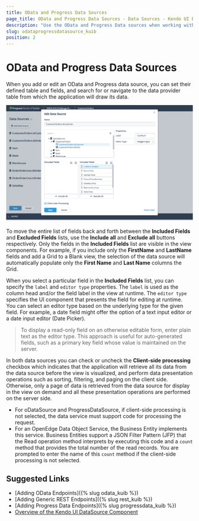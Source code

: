 ```yaml
---
title: OData and Progress Data Sources
page_title: OData and Progress Data Sources - Data Sources - Kendo UI Builder
description: "Use the OData and Progress Data sources when working with the Kendo UI Builder."
slug: odataprogressdatasource_kuib
position: 2
---
```


# OData and Progress Data Sources

When you add or edit an OData and Progress data source, you can set their defined table and fields, and search for or navigate to the data provider table from which the application will draw its data.

<img src="../../images/kuib-editdatasource-odata-progress.png" class="img-responsive" alt="Editing oDataSource"/>

To move the entire list of fields back and forth between the **Included Fields** and **Excluded Fields** lists, use the **Include all** and **Exclude all** buttons respectively. Only the fields in the **Included Fields** list are visible in the view components. For example, if you include only the **FirstName** and **LastName** fields and add a Grid to a Blank view, the selection of the data source will automatically populate only the **First Name** and **Last Name** columns the Grid.

When you select a particular field in the **Included Fields** list, you can specify the `label` and `editor type` properties. The `label` is used as the column head and/or the field label in the view at runtime. The `editor type` specifies the UI component that presents the field for editing at runtime. You can select an editor type based on the underlying type for the given field. For example, a date field might offer the option of a text input editor or a date input editor (Date Picker).

> To display a read-only field on an otherwise editable form, enter plain text as the editor type. This approach is useful for auto-generated fields, such as a primary key field whose value is maintained on the server.

In both data sources you can check or uncheck the **Client-side processing** checkbox which indicates that the application will retrieve all its data from the data source before the view is visualized,  and perform data presentation operations such as sorting, filtering, and paging on the client side. Otherwise, only a page of data is retrieved from the data source for display in the view on demand and all these presentation operations are performed on the server side.

* For oDataSource and ProgressDataSource, if client-side processing is not selected, the data service must support code for processing the request.
* For an OpenEdge Data Object Service, the Business Entity implements this service. Business Entities support a JSON Filter Pattern (JFP) that the Read operation method interprets by executing this code and a `count` method that provides the total number of the read records. You are prompted to enter the name of this `count` method if the client-side processing is not selected.

## Suggested Links

* [Adding OData Endpoints]({% slug odata_kuib %})
* [Adding Generic REST Endpoints]({% slug rest_kuib %})
* [Adding Progress Data Endpoints]({% slug progressdata_kuib %})
* [Overview of the Kendo UI DataSource Component](https://docs.telerik.com/kendo-ui/framework/datasource/overview)
